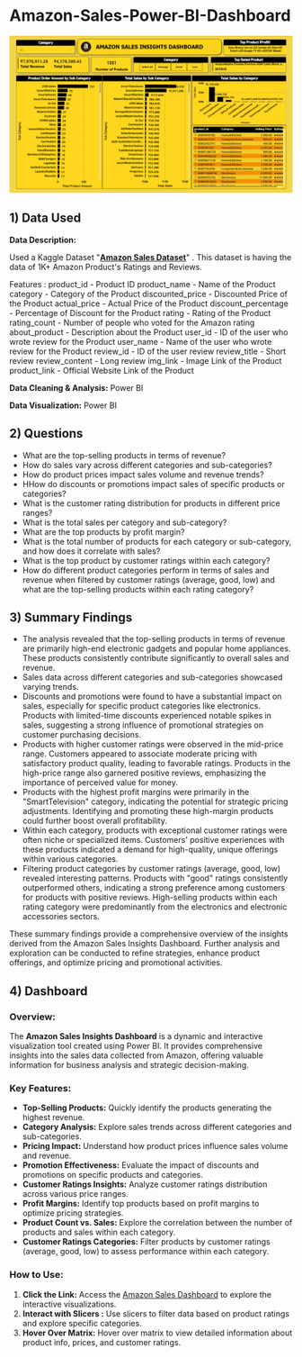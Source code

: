 # Amazon-Sales-Power-BI-Dashboard

![Amazon Sales Insights Dashboard](Amazon-Sales-Dashboard-Power-BI-IMG.png)

## 1) Data Used

**Data Description:**

Used a Kaggle Dataset 
"**[Amazon Sales Dataset](https://www.kaggle.com/datasets/karkavelrajaj/amazon-sales-dataset)**" 
. This dataset is having the data of 1K+ Amazon Product's Ratings and Reviews.

Features :
product_id - Product ID
product_name - Name of the Product
category - Category of the Product
discounted_price - Discounted Price of the Product
actual_price - Actual Price of the Product
discount_percentage - Percentage of Discount for the Product
rating - Rating of the Product
rating_count - Number of people who voted for the Amazon rating
about_product - Description about the Product
user_id - ID of the user who wrote review for the Product
user_name - Name of the user who wrote review for the Product
review_id - ID of the user review
review_title - Short review
review_content - Long review
img_link - Image Link of the Product
product_link - Official Website Link of the Product

**Data Cleaning & Analysis:**
Power BI

**Data Visualization:**
Power BI

## 2) Questions

- What are the top-selling products in terms of revenue?
- How do sales vary across different categories and sub-categories?
- How do product prices impact sales volume and revenue trends?
- HHow do discounts or promotions impact sales of specific products or categories?
- What is the customer rating distribution for products in different price ranges?
- What is the total sales per category and sub-category?
- What are the top products by profit  margin?
- What is the total number of products for each category or sub-category, and how does it correlate with sales?
- What is the top product by customer ratings within each category?
- How do different product categories perform in terms of sales and revenue when filtered by customer ratings (average, good, low) and what are the top-selling products within each rating category?

## 3) Summary Findings

- The analysis revealed that the top-selling products in terms of revenue are primarily high-end electronic gadgets and popular home appliances. These products consistently contribute significantly to overall sales and revenue.
- Sales data across different categories and sub-categories showcased varying trends.
- Discounts and promotions were found to have a substantial impact on sales, especially for specific product categories like electronics. Products with limited-time discounts experienced notable spikes in sales, suggesting a strong influence of promotional strategies on customer purchasing decisions.
- Products with higher customer ratings were observed in the mid-price range. Customers appeared to associate moderate pricing with satisfactory product quality, leading to favorable ratings. Products in the high-price range also garnered positive reviews, emphasizing the importance of perceived value for money.
- Products with the highest profit margins were primarily in the "SmartTelevision" category, indicating the potential for strategic pricing adjustments. Identifying and promoting these high-margin products could further boost overall profitability.
- Within each category, products with exceptional customer ratings were often niche or specialized items. Customers' positive experiences with these products indicated a demand for high-quality, unique offerings within various categories.
- Filtering product categories by customer ratings (average, good, low) revealed interesting patterns. Products with "good" ratings consistently outperformed others, indicating a strong preference among customers for products with positive reviews. High-selling products within each rating category were predominantly from the electronics and electronic accessories sectors.

These summary findings provide a comprehensive overview of the insights derived from the Amazon Sales Insights Dashboard. Further analysis and exploration can be conducted to refine strategies, enhance product offerings, and optimize pricing and promotional activities.

## 4) Dashboard
### Overview:

The **Amazon Sales Insights Dashboard** is a dynamic and interactive visualization tool created using Power BI. It provides comprehensive insights into the sales data collected from Amazon, offering valuable information for business analysis and strategic decision-making.

### Key Features:

- **Top-Selling Products:** Quickly identify the products generating the highest revenue.
- **Category Analysis:** Explore sales trends across different categories and sub-categories.
- **Pricing Impact:** Understand how product prices influence sales volume and revenue.
- **Promotion Effectiveness:** Evaluate the impact of discounts and promotions on specific products and categories.
- **Customer Ratings Insights:** Analyze customer ratings distribution across various price ranges.
- **Profit Margins:** Identify top products based on profit margins to optimize pricing strategies.
- **Product Count vs. Sales:** Explore the correlation between the number of products and sales within each category.
- **Customer Ratings Categories:** Filter products by customer ratings (average, good, low) to assess performance within each category.

### How to Use:

1. **Click the Link:** Access the [Amazon Sales Dashboard](Amazon%20Sales%20Dashboard.pbix) to explore the interactive visualizations.
2. **Interact with Slicers :** Use slicers to filter data based on product ratings and explore specific categories. 
3. **Hover Over Matrix:** Hover over matrix to view detailed information about product info, prices, and customer ratings.

